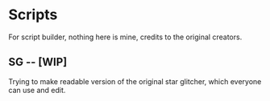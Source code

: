 # Scripts
 For script builder, nothing here is mine, credits to the original creators.
 
## SG -- [WIP]
Trying to make readable version of the original star glitcher, which everyone can use and edit.